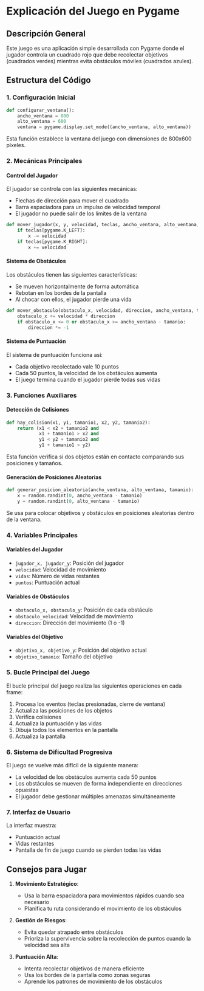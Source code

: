 # Explicación del Juego en Pygame

## Descripción General
Este juego es una aplicación simple desarrollada con Pygame donde el jugador controla un cuadrado rojo que debe recolectar objetivos (cuadrados verdes) mientras evita obstáculos móviles (cuadrados azules).

## Estructura del Código

### 1. Configuración Inicial
```python
def configurar_ventana():
    ancho_ventana = 800
    alto_ventana = 600
    ventana = pygame.display.set_mode((ancho_ventana, alto_ventana))
```
Esta función establece la ventana del juego con dimensiones de 800x600 píxeles.

### 2. Mecánicas Principales

#### Control del Jugador
El jugador se controla con las siguientes mecánicas:
- Flechas de dirección para mover el cuadrado
- Barra espaciadora para un impulso de velocidad temporal
- El jugador no puede salir de los límites de la ventana

```python
def mover_jugador(x, y, velocidad, teclas, ancho_ventana, alto_ventana, tamanio):
    if teclas[pygame.K_LEFT]:
        x -= velocidad
    if teclas[pygame.K_RIGHT]:
        x += velocidad
```

#### Sistema de Obstáculos
Los obstáculos tienen las siguientes características:
- Se mueven horizontalmente de forma automática
- Rebotan en los bordes de la pantalla
- Al chocar con ellos, el jugador pierde una vida

```python
def mover_obstaculo(obstaculo_x, velocidad, direccion, ancho_ventana, tamanio):
    obstaculo_x += velocidad * direccion
    if obstaculo_x <= 0 or obstaculo_x >= ancho_ventana - tamanio:
        direccion *= -1
```

#### Sistema de Puntuación
El sistema de puntuación funciona así:
- Cada objetivo recolectado vale 10 puntos
- Cada 50 puntos, la velocidad de los obstáculos aumenta
- El juego termina cuando el jugador pierde todas sus vidas

### 3. Funciones Auxiliares

#### Detección de Colisiones
```python
def hay_colision(x1, y1, tamanio1, x2, y2, tamanio2):
    return (x1 < x2 + tamanio2 and
            x1 + tamanio1 > x2 and
            y1 < y2 + tamanio2 and
            y1 + tamanio1 > y2)
```
Esta función verifica si dos objetos están en contacto comparando sus posiciones y tamaños.

#### Generación de Posiciones Aleatorias
```python
def generar_posicion_aleatoria(ancho_ventana, alto_ventana, tamanio):
    x = random.randint(0, ancho_ventana - tamanio)
    y = random.randint(0, alto_ventana - tamanio)
```
Se usa para colocar objetivos y obstáculos en posiciones aleatorias dentro de la ventana.

### 4. Variables Principales

#### Variables del Jugador
- `jugador_x, jugador_y`: Posición del jugador
- `velocidad`: Velocidad de movimiento
- `vidas`: Número de vidas restantes
- `puntos`: Puntuación actual

#### Variables de Obstáculos
- `obstaculo_x, obstaculo_y`: Posición de cada obstáculo
- `obstaculo_velocidad`: Velocidad de movimiento
- `direccion`: Dirección del movimiento (1 o -1)

#### Variables del Objetivo
- `objetivo_x, objetivo_y`: Posición del objetivo actual
- `objetivo_tamanio`: Tamaño del objetivo

### 5. Bucle Principal del Juego

El bucle principal del juego realiza las siguientes operaciones en cada frame:

1. Procesa los eventos (teclas presionadas, cierre de ventana)
2. Actualiza las posiciones de los objetos
3. Verifica colisiones
4. Actualiza la puntuación y las vidas
5. Dibuja todos los elementos en la pantalla
6. Actualiza la pantalla

### 6. Sistema de Dificultad Progresiva

El juego se vuelve más difícil de la siguiente manera:
- La velocidad de los obstáculos aumenta cada 50 puntos
- Los obstáculos se mueven de forma independiente en direcciones opuestas
- El jugador debe gestionar múltiples amenazas simultáneamente

### 7. Interfaz de Usuario

La interfaz muestra:
- Puntuación actual
- Vidas restantes
- Pantalla de fin de juego cuando se pierden todas las vidas

## Consejos para Jugar

1. **Movimiento Estratégico**:
   - Usa la barra espaciadora para movimientos rápidos cuando sea necesario
   - Planifica tu ruta considerando el movimiento de los obstáculos

2. **Gestión de Riesgos**:
   - Evita quedar atrapado entre obstáculos
   - Prioriza la supervivencia sobre la recolección de puntos cuando la velocidad sea alta

3. **Puntuación Alta**:
   - Intenta recolectar objetivos de manera eficiente
   - Usa los bordes de la pantalla como zonas seguras
   - Aprende los patrones de movimiento de los obstáculos